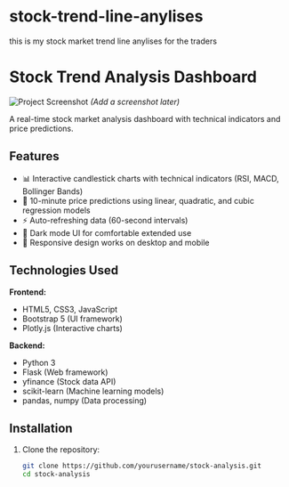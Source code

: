 # stock-trend-line-anylises
this is my stock market trend line anylises for the traders 
# Stock Trend Analysis Dashboard

![Project Screenshot](static/screenshot.png) *(Add a screenshot later)*

A real-time stock market analysis dashboard with technical indicators and price predictions.

## Features

- 📊 Interactive candlestick charts with technical indicators (RSI, MACD, Bollinger Bands)
- 🔮 10-minute price predictions using linear, quadratic, and cubic regression models
- ⚡ Auto-refreshing data (60-second intervals)
- 🌙 Dark mode UI for comfortable extended use
- 📱 Responsive design works on desktop and mobile

## Technologies Used

**Frontend:**
- HTML5, CSS3, JavaScript
- Bootstrap 5 (UI framework)
- Plotly.js (Interactive charts)

**Backend:**
- Python 3
- Flask (Web framework)
- yfinance (Stock data API)
- scikit-learn (Machine learning models)
- pandas, numpy (Data processing)

## Installation

1. Clone the repository:
   ```bash
   git clone https://github.com/yourusername/stock-analysis.git
   cd stock-analysis
